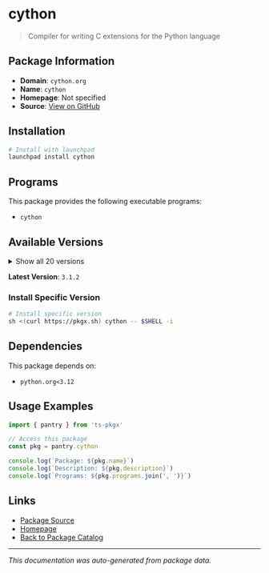# cython

> Compiler for writing C extensions for the Python language

## Package Information

- **Domain**: `cython.org`
- **Name**: `cython`
- **Homepage**: Not specified
- **Source**: [View on GitHub](https://github.com/pkgxdev/pantry/tree/main/projects/cython.org/package.yml)

## Installation

```bash
# Install with launchpad
launchpad install cython
```

## Programs

This package provides the following executable programs:

- `cython`

## Available Versions

<details>
<summary>Show all 20 versions</summary>

- `3.1.2`, `3.1.1`, `3.1.0`, `3.0.12`, `3.0.11`
- `3.0.10`, `3.0.9`, `3.0.8`, `3.0.7`, `3.0.6`
- `3.0.5`, `3.0.4`, `3.0.3`, `3.0.2`, `3.0.1`
- `3.0.0`, `0.29.37.1`, `0.29.37`, `0.29.36`, `0.29.35`

</details>

**Latest Version**: `3.1.2`

### Install Specific Version

```bash
# Install specific version
sh <(curl https://pkgx.sh) cython -- $SHELL -i
```

## Dependencies

This package depends on:

- `python.org<3.12`

## Usage Examples

```typescript
import { pantry } from 'ts-pkgx'

// Access this package
const pkg = pantry.cython

console.log(`Package: ${pkg.name}`)
console.log(`Description: ${pkg.description}`)
console.log(`Programs: ${pkg.programs.join(', ')}`)
```

## Links

- [Package Source](https://github.com/pkgxdev/pantry/tree/main/projects/cython.org/package.yml)
- [Homepage](#)
- [Back to Package Catalog](../../package-catalog.md)

---

*This documentation was auto-generated from package data.*
